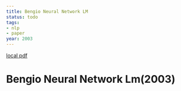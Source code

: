 ```yaml
---
title: Bengio Neural Network LM
status: todo
tags:
- nlp
- paper
year: 2003
---
```


[local pdf](../../../pdfs/2003-bengio-neural-network-LM.pdf)

# Bengio Neural Network Lm(2003)
